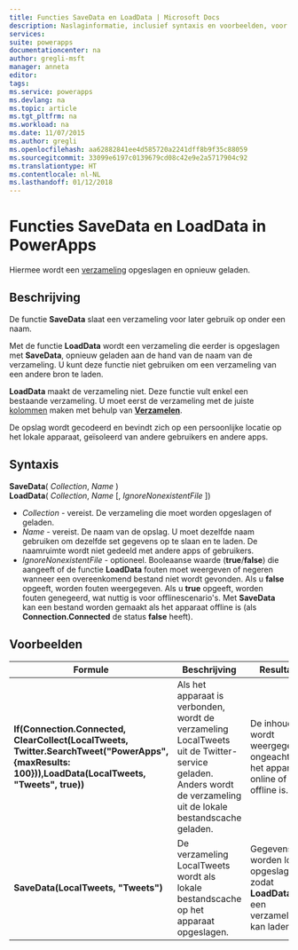 ```yaml
---
title: Functies SaveData en LoadData | Microsoft Docs
description: Naslaginformatie, inclusief syntaxis en voorbeelden, voor de functies SaveData en LoadData in PowerApps
services: 
suite: powerapps
documentationcenter: na
author: gregli-msft
manager: anneta
editor: 
tags: 
ms.service: powerapps
ms.devlang: na
ms.topic: article
ms.tgt_pltfrm: na
ms.workload: na
ms.date: 11/07/2015
ms.author: gregli
ms.openlocfilehash: aa62882841ee4d585720a2241dff8b9f35c88059
ms.sourcegitcommit: 33099e6197c0139679cd08c42e9e2a5717904c92
ms.translationtype: HT
ms.contentlocale: nl-NL
ms.lasthandoff: 01/12/2018
---
```

# <a name="savedata-and-loaddata-functions-in-powerapps"></a>Functies SaveData en LoadData in PowerApps
Hiermee wordt een [verzameling](../working-with-data-sources.md#collections) opgeslagen en opnieuw geladen.

## <a name="description"></a>Beschrijving
De functie **SaveData** slaat een verzameling voor later gebruik op onder een naam.  

Met de functie **LoadData** wordt een verzameling die eerder is opgeslagen met **SaveData**, opnieuw geladen aan de hand van de naam van de verzameling. U kunt deze functie niet gebruiken om een verzameling van een andere bron te laden.  

**LoadData** maakt de verzameling niet. Deze functie vult enkel een bestaande verzameling. U moet eerst de verzameling met de juiste [kolommen](../working-with-tables.md#columns) maken met behulp van  **[Verzamelen](function-clear-collect-clearcollect.md)**.

De opslag wordt gecodeerd en bevindt zich op een persoonlijke locatie op het lokale apparaat, geïsoleerd van andere gebruikers en andere apps.  

## <a name="syntax"></a>Syntaxis
**SaveData**( *Collection*, *Name* )<br>**LoadData**( *Collection*, *Name* [, *IgnoreNonexistentFile* ])

* *Collection* - vereist.  De verzameling die moet worden opgeslagen of geladen.
* *Name* - vereist.  De naam van de opslag. U moet dezelfde naam gebruiken om dezelfde set gegevens op te slaan en te laden. De naamruimte wordt niet gedeeld met andere apps of gebruikers.
* *IgnoreNonexistentFile* - optioneel. Booleaanse waarde (**true**/**false**) die aangeeft of de functie **LoadData** fouten moet weergeven of negeren wanneer een overeenkomend bestand niet wordt gevonden. Als u **false** opgeeft, worden fouten weergegeven. Als u **true** opgeeft, worden fouten genegeerd, wat nuttig is voor offlinescenario's. Met **SaveData** kan een bestand worden gemaakt als het apparaat offline is (als **Connection.Connected** de status **false** heeft).

## <a name="examples"></a>Voorbeelden
| Formule | Beschrijving | Resultaat |
| --- | --- | --- |
| **If(Connection.Connected, ClearCollect(LocalTweets, Twitter.SearchTweet("PowerApps", {maxResults: 100})),LoadData(LocalTweets, "Tweets", true))** |Als het apparaat is verbonden, wordt de verzameling LocalTweets uit de Twitter-service geladen. Anders wordt de verzameling uit de lokale bestandscache geladen. |De inhoud wordt weergegeven, ongeacht of het apparaat online of offline is. |
| **SaveData(LocalTweets, "Tweets")** |De verzameling LocalTweets wordt als lokale bestandscache op het apparaat opgeslagen. |Gegevens worden lokaal opgeslagen, zodat **LoadData** in een verzameling kan laden. |

